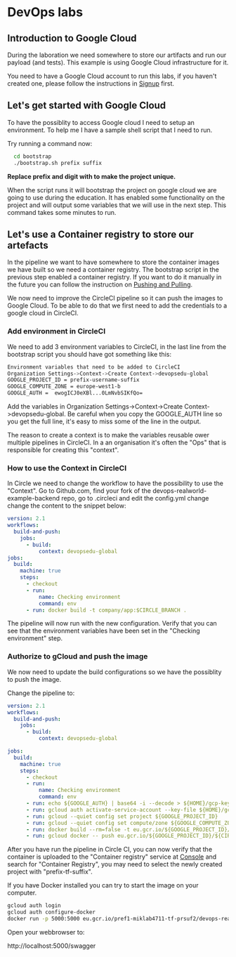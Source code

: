 # DevOps labs

## Introduction to Google Cloud

During the laboration we need somewhere to store our artifacts and run our payload (and tests). This example is using Google Cloud infrastructure for it.

You need to have a Google Cloud account to run this labs, if you haven't created one, please follow the instructions in [Signup](signup.md) first.

## Let's get started with Google Cloud

To have the possiblity to access Google cloud I need to setup an environment. To help me I have a sample shell script that I need to run.

Try running a command now:

```bash
  cd bootstrap
  ./bootstrap.sh prefix suffix
```

**Replace prefix and digit with to make the project unique.**

When the script runs it will bootstrap the project on google cloud we are going to use during the education.
It has enabled some functionality on the project and will output some variables that we will use in the next step.
This command takes some minutes to run.

## Let's use a Container registry to store our artefacts

In the pipeline we want to have somewhere to store the container images we have built so we need a container registry. The bootstrap script in the previous step  enabled a container registry. If you want to do it manually in the future you can follow the instruction on [Pushing and Pulling](https://cloud.google.com/container-registry/docs/pushing-and-pulling?_ga=2.224367576.-2118620794.1590522151).

We now need to improve the CircleCI pipeline so it can push the images to Google Cloud. To be able to do that we first need to add the credentials to a google cloud in CircleCI.

### Add environment in CircleCI

We need to add 3 environment variables to CircleCI, in the last line from the bootstrap script you should have got something like this:

```bash
Environment variables that need to be added to CircleCI
Organization Settings->Context->Create Context->devopsedu-global
GOOGLE_PROJECT_ID = prefix-username-suffix
GOOGLE_COMPUTE_ZONE = europe-west1-b
GOOGLE_AUTH =  ewogICJ0eXBl...0LmNvbSIKfQo=
```

Add the variables in Organization Settings->Context->Create Context->devopsedu-global. Be careful when you copy the GOOGLE_AUTH line so you get the full line, it's easy to miss some of the line in the output.

The reason to create a context is to make the variables reusable ower multiple pipelines in CircleCI. In a an organisation it's often the "Ops" that is responsible for creating this "context".

### How to use the Context in CircleCI

In Circle we need to change the workflow to have the possibility to use the "Context". Go to Github.com, find your fork of the devops-realworld-example-backend repo, go to .circleci and edit the config.yml change change the content to the snippet below:

```yaml
version: 2.1
workflows:
  build-and-push:
    jobs:
      - build:
          context: devopsedu-global
jobs:
  build:
    machine: true
    steps:
      - checkout
      - run:
          name: Checking environment
          command: env
      - run: docker build -t company/app:$CIRCLE_BRANCH .
```

The pipeline will now run with the new configuration. Verify that you can see that the environment variables have been set in the "Checking environment" step.

### Authorize to gCloud and push the image

We now need to update the build configurations so we have the possiblity to push the image.

Change the pipeline to:

```yaml
version: 2.1
workflows:
  build-and-push:
    jobs:
      - build:
          context: devopsedu-global

jobs:
  build:
    machine: true
    steps:
      - checkout
      - run:
          name: Checking environment
          command: env
      - run: echo ${GOOGLE_AUTH} | base64 -i --decode > ${HOME}/gcp-key.json
      - run: gcloud auth activate-service-account --key-file ${HOME}/gcp-key.json
      - run: gcloud --quiet config set project ${GOOGLE_PROJECT_ID}
      - run: gcloud --quiet config set compute/zone ${GOOGLE_COMPUTE_ZONE}
      - run: docker build --rm=false -t eu.gcr.io/${GOOGLE_PROJECT_ID}/${CIRCLE_PROJECT_REPONAME}:$CIRCLE_SHA1 .
      - run: gcloud docker -- push eu.gcr.io/${GOOGLE_PROJECT_ID}/${CIRCLE_PROJECT_REPONAME}:$CIRCLE_SHA1
```

After you have run the pipeline in Circle CI, you can now verify that the container is uploaded to the "Container registry" service at [Console](https://console.cloud.google.com/) and search for "Container Registry", you may need to select the newly created project with "prefix-tf-suffix".

If you have Docker installed you can try to start the image on your computer.

```bash
gcloud auth login
gcloud auth configure-docker
docker run -p 5000:5000 eu.gcr.io/pref1-miklab4711-tf-prsuf2/devops-realworld-example-backend@sha256:8017f19c69dce481feca2c81c988b852959b1aa0ff981e863faf7c93c2dae58e
```

Open your webbrowser to:

http://localhost:5000/swagger
